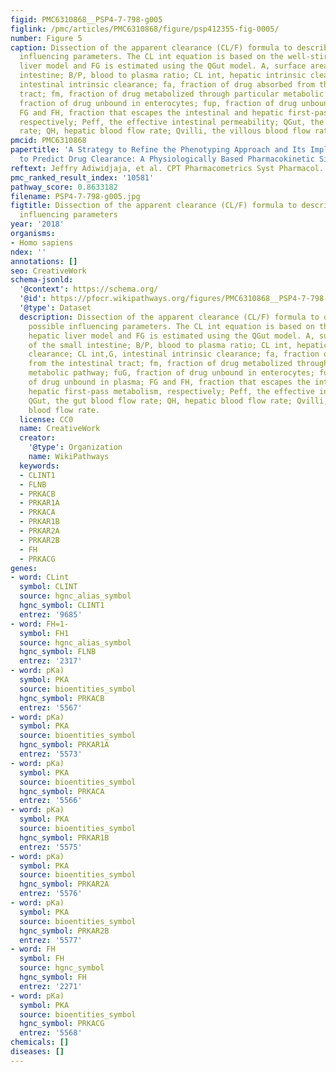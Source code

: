 ```yaml
---
figid: PMC6310868__PSP4-7-798-g005
figlink: /pmc/articles/PMC6310868/figure/psp412355-fig-0005/
number: Figure 5
caption: Dissection of the apparent clearance (CL/F) formula to describe all possible
  influencing parameters. The CL int equation is based on the well‐stirred hepatic
  liver model and FG is estimated using the QGut model. A, surface area of the small
  intestine; B/P, blood to plasma ratio; CL int, hepatic intrinsic clearance; CL int,G,
  intestinal intrinsic clearance; fa, fraction of drug absorbed from the intestinal
  tract; fm, fraction of drug metabolized through particular metabolic pathway; fuG,
  fraction of drug unbound in enterocytes; fup, fraction of drug unbound in plasma;
  FG and FH, fraction that escapes the intestinal and hepatic first‐pass metabolism,
  respectively; Peff, the effective intestinal permeability; QGut, the gut blood flow
  rate; QH, hepatic blood flow rate; Qvilli, the villous blood flow rate.
pmcid: PMC6310868
papertitle: 'A Strategy to Refine the Phenotyping Approach and Its Implementation
  to Predict Drug Clearance: A Physiologically Based Pharmacokinetic Simulation Study.'
reftext: Jeffry Adiwidjaja, et al. CPT Pharmacometrics Syst Pharmacol. 2018 Dec;7(12):798-808.
pmc_ranked_result_index: '10581'
pathway_score: 0.8633182
filename: PSP4-7-798-g005.jpg
figtitle: Dissection of the apparent clearance (CL/F) formula to describe all possible
  influencing parameters
year: '2018'
organisms:
- Homo sapiens
ndex: ''
annotations: []
seo: CreativeWork
schema-jsonld:
  '@context': https://schema.org/
  '@id': https://pfocr.wikipathways.org/figures/PMC6310868__PSP4-7-798-g005.html
  '@type': Dataset
  description: Dissection of the apparent clearance (CL/F) formula to describe all
    possible influencing parameters. The CL int equation is based on the well‐stirred
    hepatic liver model and FG is estimated using the QGut model. A, surface area
    of the small intestine; B/P, blood to plasma ratio; CL int, hepatic intrinsic
    clearance; CL int,G, intestinal intrinsic clearance; fa, fraction of drug absorbed
    from the intestinal tract; fm, fraction of drug metabolized through particular
    metabolic pathway; fuG, fraction of drug unbound in enterocytes; fup, fraction
    of drug unbound in plasma; FG and FH, fraction that escapes the intestinal and
    hepatic first‐pass metabolism, respectively; Peff, the effective intestinal permeability;
    QGut, the gut blood flow rate; QH, hepatic blood flow rate; Qvilli, the villous
    blood flow rate.
  license: CC0
  name: CreativeWork
  creator:
    '@type': Organization
    name: WikiPathways
  keywords:
  - CLINT1
  - FLNB
  - PRKACB
  - PRKAR1A
  - PRKACA
  - PRKAR1B
  - PRKAR2A
  - PRKAR2B
  - FH
  - PRKACG
genes:
- word: CLint
  symbol: CLINT
  source: hgnc_alias_symbol
  hgnc_symbol: CLINT1
  entrez: '9685'
- word: FH=1-
  symbol: FH1
  source: hgnc_alias_symbol
  hgnc_symbol: FLNB
  entrez: '2317'
- word: pKa)
  symbol: PKA
  source: bioentities_symbol
  hgnc_symbol: PRKACB
  entrez: '5567'
- word: pKa)
  symbol: PKA
  source: bioentities_symbol
  hgnc_symbol: PRKAR1A
  entrez: '5573'
- word: pKa)
  symbol: PKA
  source: bioentities_symbol
  hgnc_symbol: PRKACA
  entrez: '5566'
- word: pKa)
  symbol: PKA
  source: bioentities_symbol
  hgnc_symbol: PRKAR1B
  entrez: '5575'
- word: pKa)
  symbol: PKA
  source: bioentities_symbol
  hgnc_symbol: PRKAR2A
  entrez: '5576'
- word: pKa)
  symbol: PKA
  source: bioentities_symbol
  hgnc_symbol: PRKAR2B
  entrez: '5577'
- word: FH
  symbol: FH
  source: hgnc_symbol
  hgnc_symbol: FH
  entrez: '2271'
- word: pKa)
  symbol: PKA
  source: bioentities_symbol
  hgnc_symbol: PRKACG
  entrez: '5568'
chemicals: []
diseases: []
---
```


